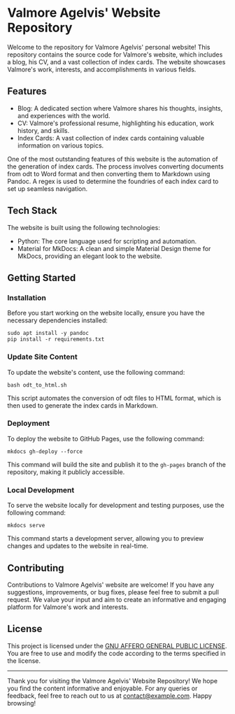 # Valmore Agelvis' Website Repository

Welcome to the repository for Valmore Agelvis' personal website! This repository contains the source code for Valmore's website, which includes a blog, his CV, and a vast collection of index cards. The website showcases Valmore's work, interests, and accomplishments in various fields.

## Features

- Blog: A dedicated section where Valmore shares his thoughts, insights, and experiences with the world.
- CV: Valmore's professional resume, highlighting his education, work history, and skills.
- Index Cards: A vast collection of index cards containing valuable information on various topics.

One of the most outstanding features of this website is the automation of the generation of index cards. The process involves converting documents from odt to Word format and then converting them to Markdown using Pandoc. A regex is used to determine the foundries of each index card to set up seamless navigation.

## Tech Stack

The website is built using the following technologies:

- Python: The core language used for scripting and automation.
- Material for MkDocs: A clean and simple Material Design theme for MkDocs, providing an elegant look to the website.

## Getting Started

### Installation

Before you start working on the website locally, ensure you have the necessary dependencies installed:

```
sudo apt install -y pandoc
pip install -r requirements.txt
```

### Update Site Content

To update the website's content, use the following command:

```
bash odt_to_html.sh
```

This script automates the conversion of odt files to HTML format, which is then used to generate the index cards in Markdown.

### Deployment

To deploy the website to GitHub Pages, use the following command:

```
mkdocs gh-deploy --force
```

This command will build the site and publish it to the `gh-pages` branch of the repository, making it publicly accessible.

### Local Development

To serve the website locally for development and testing purposes, use the following command:

```
mkdocs serve
```

This command starts a development server, allowing you to preview changes and updates to the website in real-time.

## Contributing

Contributions to Valmore Agelvis' website are welcome! If you have any suggestions, improvements, or bug fixes, please feel free to submit a pull request. We value your input and aim to create an informative and engaging platform for Valmore's work and interests.

## License

This project is licensed under the [GNU AFFERO GENERAL PUBLIC LICENSE](LICENSE). You are free to use and modify the code according to the terms specified in the license.

---

Thank you for visiting the Valmore Agelvis' Website Repository! We hope you find the content informative and enjoyable. For any queries or feedback, feel free to reach out to us at [contact@example.com](mailto:contact@example.com). Happy browsing!